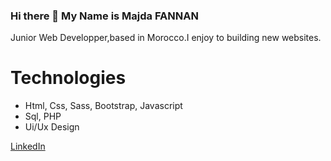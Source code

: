 ### Hi there 👋 My Name is Majda FANNAN

Junior Web Developper,based in Morocco.I enjoy to building new websites.


<h1>Technologies</h1>
  
<ul>
  <li>Html, Css, Sass, Bootstrap, Javascript</li>
  <li>Sql, PHP</li>
  <li>Ui/Ux Design</li>
</ul>  

<div></div>
<div></div>
<div></div>
<a href="https://www.linkedin.com/in/majda-fannan-030640110/"> LinkedIn<a>



